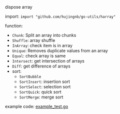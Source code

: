 dispose array

import: `import "github.com/hujingnb/go-utils/harray"`

function:

* `Chunk`:  Split an array into chunks
* `Shuffle`: array shuffle
* `InArray`: check item is in array
* `Unique`: Removes duplicate values from an array
* `Equal`: check array is same
* `Intersect`: get intersection of arrays
* `Diff`: get difference of arrays
* sort:
    * `SortBubble`
    * `SortInsert`: insertion sort
    * `SortSelect`: selection sort
    * `SortQuick`: quick sort
    * `SortMerge`: merge sort

example code: [example_test.go](./example_test.go)